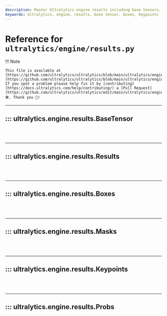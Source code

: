 ```yaml
---
description: Master Ultralytics engine results including base tensors, boxes, and keypoints with our thorough documentation.
keywords: Ultralytics, engine, results, base tensor, boxes, keypoints
---
```


# Reference for `ultralytics/engine/results.py`

!!! Note

    This file is available at [https://github.com/ultralytics/ultralytics/blob/main/ultralytics/engine/results.py](https://github.com/ultralytics/ultralytics/blob/main/ultralytics/engine/results.py). If you spot a problem please help fix it by [contributing](https://docs.ultralytics.com/help/contributing/) a [Pull Request](https://github.com/ultralytics/ultralytics/edit/main/ultralytics/engine/results.py) 🛠️. Thank you 🙏!

---
## ::: ultralytics.engine.results.BaseTensor
<br><br>

---
## ::: ultralytics.engine.results.Results
<br><br>

---
## ::: ultralytics.engine.results.Boxes
<br><br>

---
## ::: ultralytics.engine.results.Masks
<br><br>

---
## ::: ultralytics.engine.results.Keypoints
<br><br>

---
## ::: ultralytics.engine.results.Probs
<br><br>
